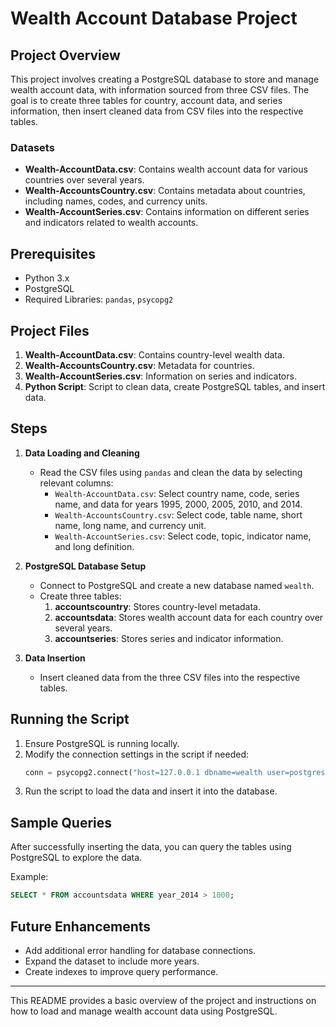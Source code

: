 # Wealth Account Database Project

## Project Overview
This project involves creating a PostgreSQL database to store and manage wealth account data, with information sourced from three CSV files. The goal is to create three tables for country, account data, and series information, then insert cleaned data from CSV files into the respective tables.

### Datasets
- **Wealth-AccountData.csv**: Contains wealth account data for various countries over several years.
- **Wealth-AccountsCountry.csv**: Contains metadata about countries, including names, codes, and currency units.
- **Wealth-AccountSeries.csv**: Contains information on different series and indicators related to wealth accounts.

## Prerequisites
- Python 3.x
- PostgreSQL
- Required Libraries: `pandas`, `psycopg2`

## Project Files
1. **Wealth-AccountData.csv**: Contains country-level wealth data.
2. **Wealth-AccountsCountry.csv**: Metadata for countries.
3. **Wealth-AccountSeries.csv**: Information on series and indicators.
4. **Python Script**: Script to clean data, create PostgreSQL tables, and insert data.

## Steps
1. **Data Loading and Cleaning**
   - Read the CSV files using `pandas` and clean the data by selecting relevant columns:
     - `Wealth-AccountData.csv`: Select country name, code, series name, and data for years 1995, 2000, 2005, 2010, and 2014.
     - `Wealth-AccountsCountry.csv`: Select code, table name, short name, long name, and currency unit.
     - `Wealth-AccountSeries.csv`: Select code, topic, indicator name, and long definition.
   
2. **PostgreSQL Database Setup**
   - Connect to PostgreSQL and create a new database named `wealth`.
   - Create three tables:
     1. **accountscountry**: Stores country-level metadata.
     2. **accountsdata**: Stores wealth account data for each country over several years.
     3. **accountseries**: Stores series and indicator information.

3. **Data Insertion**
   - Insert cleaned data from the three CSV files into the respective tables.

## Running the Script
1. Ensure PostgreSQL is running locally.
2. Modify the connection settings in the script if needed:
   ```python
   conn = psycopg2.connect("host=127.0.0.1 dbname=wealth user=postgres password=root")
   ```
3. Run the script to load the data and insert it into the database.

## Sample Queries
After successfully inserting the data, you can query the tables using PostgreSQL to explore the data.

Example:
```sql
SELECT * FROM accountsdata WHERE year_2014 > 1000;
```

## Future Enhancements
- Add additional error handling for database connections.
- Expand the dataset to include more years.
- Create indexes to improve query performance.

---

This README provides a basic overview of the project and instructions on how to load and manage wealth account data using PostgreSQL.

